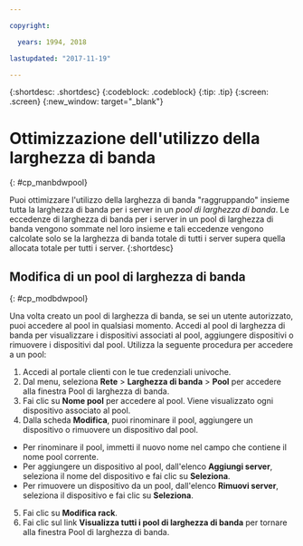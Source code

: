 ```yaml
---

copyright:

  years: 1994, 2018

lastupdated: "2017-11-19"

---
```


{:shortdesc: .shortdesc}
{:codeblock: .codeblock}
{:tip: .tip}
{:screen: .screen}
{:new_window: target="_blank"}


# Ottimizzazione dell'utilizzo della larghezza di banda
{: #cp_manbdwpool}

Puoi ottimizzare l'utilizzo della larghezza di banda "raggruppando" insieme tutta la larghezza di banda per i server in un *pool di larghezza di banda*. Le eccedenze di larghezza di banda per i server in un pool di larghezza di banda vengono sommate nel loro insieme e tali eccedenze vengono calcolate solo se la larghezza di banda totale di tutti i server supera quella allocata totale per tutti i server.
{:shortdesc}

## Modifica di un pool di larghezza di banda
{: #cp_modbdwpool}

Una volta creato un pool di larghezza di banda, se sei un utente autorizzato, puoi accedere al pool in qualsiasi momento. Accedi al pool di larghezza di banda per visualizzare i dispositivi associati al pool, aggiungere dispositivi o rimuovere i dispositivi dal pool. Utilizza la seguente procedura per accedere a un pool:

1. Accedi al portale clienti con le tue credenziali univoche.
2. Dal menu, seleziona **Rete** > **Larghezza di banda** > **Pool** per accedere alla finestra Pool di larghezza di banda.
3. Fai clic su **Nome pool** per accedere al pool. Viene visualizzato ogni dispositivo associato al pool.
4. Dalla scheda **Modifica**, puoi rinominare il pool, aggiungere un dispositivo o rimuovere un dispositivo dal pool.
  * Per rinominare il pool, immetti il nuovo nome nel campo che contiene il nome pool corrente.
  * Per aggiungere un dispositivo al pool, dall'elenco **Aggiungi server**, seleziona il nome del dispositivo e fai clic su **Seleziona**.
  * Per rimuovere un dispositivo da un pool, dall'elenco **Rimuovi server**, seleziona il dispositivo e fai clic su **Seleziona**.
5. Fai clic su **Modifica rack**.
6. Fai clic sul link **Visualizza tutti i pool di larghezza di banda** per tornare alla finestra Pool di larghezza di banda.

